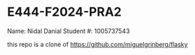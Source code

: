 # E444-F2024-PRA2

Name: Nidal Danial
Student #: 1005737543

this repo is a clone of https://github.com/miguelgrinberg/flasky
